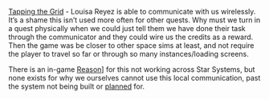 
[Tapping the Grid](Side%20Quests.md) - Louisa Reyez is able to communicate with us wirelessly. It’s a shame this isn’t used more often for other quests. Why must we turn in a quest physically when we could just tell them we have done their task through the communicator and they could wire us the credits as a reward. Then the game was be closer to other space sims at least, and not require the player to travel so far or through so many instances/loading screens.

There is an in-game [Reason](Traveller%20TTRPG.md)] for this not working across Star Systems, but none exists for why we ourselves cannot use this local communication, past the system not being built or [planned](Poor_Planning.md) for.
